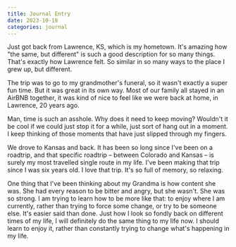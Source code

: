 ```yaml
---
title: Journal Entry
date: 2023-10-18
categories: journal
---
```


Just got back from Lawrence, KS, which is my hometown. It's amazing how "the same, but different" is such a good description for so many things. That's exactly how Lawrence felt. So similar in so many ways to the place I grew up, but different. 

The trip was to go to my grandmother's funeral, so it wasn't exactly a super fun time. But it was great in its own way. Most of our family all stayed in an AirBNB together, it was kind of nice to feel like we were back at home, in Lawrence, 20 years ago.

Man, time is such an asshole. Why does it need to keep moving? Wouldn't it be cool if we could just stop it for a while, just sort of hang out in a moment. I keep thinking of those moments that have just slipped through my fingers. 

We drove to Kansas and back. It has been so long since I've been on a roadtrip, and that specific roadtrip – between Colorado and Kansas – is surely my most travelled single route in my life. I've been making that trip since I was six years old. I love that trip. It's so full of memory, so relaxing.

One thing that I've been thinking about my Grandma is how content she was. She had every reason to be bitter and angry, but she wasn't. She was so strong. I am trying to learn how to be more like that: to enjoy where I am currently, rather than trying to force some change, or try to be someone else. It's easier said than done. Just how I look so fondly back on different times of my life, I will definitely do the same thing to my life now. I should learn to enjoy it, rather than constantly trying to change what's happening in my life.
